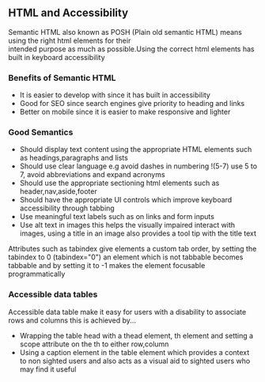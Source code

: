 ## HTML and Accessibility

Semantic HTML also known as POSH (Plain old semantic HTML) means using the right html elements for their  
intended purpose as much as possible.Using the correct html elements has built in keyboard accessibility

### Benefits of Semantic HTML

- It is easier to develop with since it has built in accessibility
- Good for SEO since search engines give priority to heading and links
- Better on mobile since it is easier to make responsive and lighter

### Good Semantics

- Should display text content using the appropriate HTML elements such as headings,paragraphs and lists
- Should use clear language e.g avoid dashes in numbering !(5-7) use 5 to 7, avoid abbreviations and expand acronyms
- Should use the appropriate sectioning html elements such as header,nav,aside,footer
- Should have the appropriate UI controls which improve keyboard accessibility through tabbing
- Use meaningful text labels such as on links and form inputs
- Use alt text in images this helps the visually impaired interact with images, using a title in an image also provides a tool tip with the title text

Attributes such as tabindex give elements a custom tab order, by setting the tabindex to 0 (tabindex="0")
an element which is not tabbable becomes tabbable and by setting it to -1 makes the element focusable programmatically

### Accessible data tables

Accessible data table make it easy for users with a disability to associate rows and columns this is achieved by...

- Wrapping the table head with a thead element, th element and setting a scope attribute on the th to either row,column
- Using a caption element in the table element which provides a context to non sighted users and also acts as a visual aid to sighted users who may find it useful
